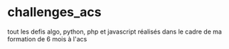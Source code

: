 # challenges_acs
tout les defis algo, python, php et javascript réalisés dans le cadre de ma formation de 6 mois à l'acs
